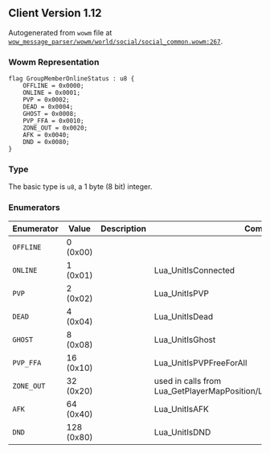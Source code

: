 ## Client Version 1.12

Autogenerated from `wowm` file at [`wow_message_parser/wowm/world/social/social_common.wowm:267`](https://github.com/gtker/wow_messages/tree/main/wow_message_parser/wowm/world/social/social_common.wowm#L267).

### Wowm Representation
```rust,ignore
flag GroupMemberOnlineStatus : u8 {
    OFFLINE = 0x0000;
    ONLINE = 0x0001;
    PVP = 0x0002;
    DEAD = 0x0004;
    GHOST = 0x0008;
    PVP_FFA = 0x0010;
    ZONE_OUT = 0x0020;
    AFK = 0x0040;
    DND = 0x0080;
}
```
### Type
The basic type is `u8`, a 1 byte (8 bit) integer.
### Enumerators
| Enumerator | Value  | Description | Comment |
| --------- | -------- | ----------- | ------- |
| `OFFLINE` | 0 (0x00) |  |  |
| `ONLINE` | 1 (0x01) |  | Lua_UnitIsConnected |
| `PVP` | 2 (0x02) |  | Lua_UnitIsPVP |
| `DEAD` | 4 (0x04) |  | Lua_UnitIsDead |
| `GHOST` | 8 (0x08) |  | Lua_UnitIsGhost |
| `PVP_FFA` | 16 (0x10) |  | Lua_UnitIsPVPFreeForAll |
| `ZONE_OUT` | 32 (0x20) |  | used in calls from Lua_GetPlayerMapPosition/Lua_GetBattlefieldFlagPosition |
| `AFK` | 64 (0x40) |  | Lua_UnitIsAFK |
| `DND` | 128 (0x80) |  | Lua_UnitIsDND |
